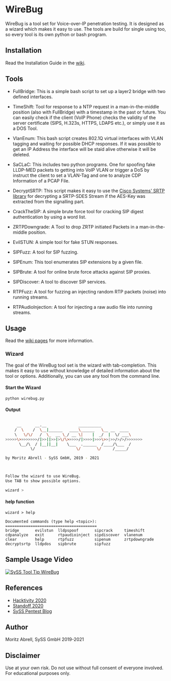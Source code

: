 # WireBug

WireBug is a tool set for Voice-over-IP penetration testing. 
It is designed as a wizard which makes it easy to use. The tools are build for single using too, so every tool is its own python or bash program.

## Installation

Read the Installation Guide in the [wiki](https://github.com/SySS-Research/WireBug/wiki/Installation-Guide).

## Tools

- FullBridge: This is a simple bash script to set up a layer2 bridge with two defined interfaces.

- TimeShift: Tool for response to a NTP request in a man-in-the-middle position (also with FullBridge) with a timestamp in the past or future. You can easily check if the client (VoIP Phone) checks the validity of the server certificate (SIPS, H.323s, HTTPS, LDAPS etc.), or simply use it as a DOS Tool.  

- VlanEnum: This bash script creates 802.1Q virtual interfaces with VLAN tagging and waiting for possible DHCP responses. If it was possible to get an IP Address the interface will be staid alive otherwise it will be deleted. 

- SaCLaC: This includes two python programs. One for spoofing fake LLDP-MED packets to getting into VoIP VLAN or trigger a DoS by instruct the client to set a VLAN-Tag and one to analyze CDP Information of a PCAP File. 

- DecryptSRTP: This script makes it easy to use the [Cisco Systems' SRTP library](https://github.com/cisco/libsrtp) for decrypting a SRTP-SDES Stream if the AES-Key was extracted from the signalling part.

- CrackTheSIP: A simple brute force tool for cracking SIP digest authentication by using a word list.  

- ZRTPDowngrade: A Tool to drop ZRTP initiated Packets in a man-in-the-middle position.

- EvilSTUN: A simple tool for fake STUN responses.

- SIPFuzz: A tool for SIP fuzzing.

- SIPEnum: This tool enumerates SIP extensions by a given file.

- SIPBrute: A tool for online brute force attacks against SIP proxies.

- SIPDiscover: A tool to discover SIP services.

- RTPFuzz: A tool for fuzzing an injecting random RTP packets (noise) into running streams. 

- RTPAudioInjection: A tool for injecting a raw audio file into running streams. 


## Usage

Read the [wiki pages](https://github.com/SySS-Research/WireBug/wiki) for more information.

### Wizard
The goal of the WireBug tool set is the wizard with tab-completion. This makes it easy to use without knowledge of detailed information about the tool or options.
Additionally, you can use any tool from the command line.

#### Start the Wizard
```
python wirebug.py
```

#### Output
```bash

     __      __.__              __________              
    /  \    /  \__|______   ____\______   \__ __  ____  
    \   \/\/   /  \_  __ \_/ __ \|    |  _/  |  \/ ___\ 
>>>>>\>>>>>>>>/|>>||>>|>\/\>>>>>/|>>>>|>>>\>>|>>/>/>/>>>>>>>
      \__/\  / |__||__|    \___  .______  /____/\___  / 
           \/                  \/       \/     /_____/  

by Moritz Abrell - SySS GmbH, 2019 - 2021



Follow the wizard to use WireBug.
Use TAB to show possible options.

wizard > 
```
#### help function
```
wizard > help

Documented commands (type help <topic>):
========================================
bridge       evilstun  lldpspoof       sipcrack     timeshift
cdpanalyze   exit      rtpaudioinject  sipdiscover  vlanenum
clear        help      rtpfuzz         sipenum      zrtpdowngrade
decryptsrtp  lldpdos   sipbrute        sipfuzz
```

## Sample Usage Video

[![SySS Tool Tip WireBug](https://img.youtube.com/vi/3vg899vCksQ/0.jpg)](https://www.youtube.com/watch?v=3vg899vCksQ)

## References

* [Hacktivity 2020](https://hacktivity.com/index.php/presentations/)
* [Standoff 2020](https://standoff365.com/conferences/penetration-testing-communication-systems-nowadays)
* [SySS Pentest Blog](https://www.syss.de/pentest-blog/2020/penetrationstests-von-voip-und-ucc-das-neue-syss-tool-wirebug)

## Author
Moritz Abrell, SySS GmbH 2019-2021

## Disclaimer 
Use at your own risk. Do not use without full consent of everyone involved. For educational purposes only.

